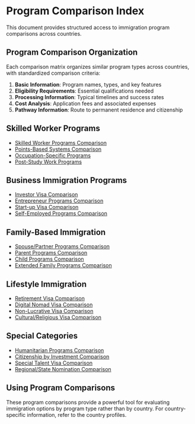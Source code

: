 # Program Comparison Index

This document provides structured access to immigration program comparisons across countries.

## Program Comparison Organization

Each comparison matrix organizes similar program types across countries, with standardized comparison criteria:

1. **Basic Information**: Program names, types, and key features
2. **Eligibility Requirements**: Essential qualifications needed
3. **Processing Information**: Typical timelines and success rates
4. **Cost Analysis**: Application fees and associated expenses
5. **Pathway Information**: Route to permanent residence and citizenship

## Skilled Worker Programs

- [Skilled Worker Programs Comparison](program_comparisons/skilled_worker.md)
- [Points-Based Systems Comparison](program_comparisons/points_systems.md)
- [Occupation-Specific Programs](program_comparisons/occupation_specific.md)
- [Post-Study Work Programs](program_comparisons/post_study_work.md)

## Business Immigration Programs

- [Investor Visa Comparison](program_comparisons/investor_visas.md)
- [Entrepreneur Programs Comparison](program_comparisons/entrepreneur_programs.md)
- [Start-up Visa Comparison](program_comparisons/startup_visas.md)
- [Self-Employed Programs Comparison](program_comparisons/self_employed.md)

## Family-Based Immigration

- [Spouse/Partner Programs Comparison](program_comparisons/spouse_partner.md)
- [Parent Programs Comparison](program_comparisons/parent_programs.md)
- [Child Programs Comparison](program_comparisons/child_programs.md)
- [Extended Family Programs Comparison](program_comparisons/extended_family.md)

## Lifestyle Immigration

- [Retirement Visa Comparison](program_comparisons/retirement_visas.md)
- [Digital Nomad Visa Comparison](program_comparisons/digital_nomad.md)
- [Non-Lucrative Visa Comparison](program_comparisons/non_lucrative.md)
- [Cultural/Religious Visa Comparison](program_comparisons/cultural_religious.md)

## Special Categories

- [Humanitarian Programs Comparison](program_comparisons/humanitarian.md)
- [Citizenship by Investment Comparison](program_comparisons/citizenship_investment.md)
- [Special Talent Visa Comparison](program_comparisons/special_talent.md)
- [Regional/State Nomination Comparison](program_comparisons/regional_state.md)

## Using Program Comparisons

These program comparisons provide a powerful tool for evaluating immigration options by program type rather than by country. For country-specific information, refer to the country profiles.